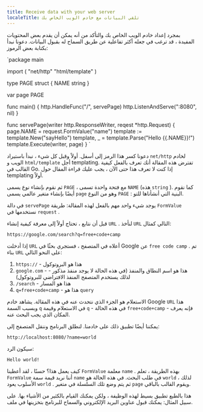 ```yaml
---
title: Receive data with your web server
localeTitle: تلقي البيانات مع خادم الويب الخاص بك
---
```

بمجرد إعداد خادم الويب الخاص بك والتأكد من أنه يمكن أن يقدم بعض المحتويات المفيدة ، قد ترغب في جعله أكثر تفاعلية عن طريق السماح له بقبول البيانات. دعونا نبدأ بكتابة بعض الرموز:

 `package main 
 
 import ( 
  "net/http" 
  "html/template" 
 ) 
 
 type PAGE struct { 
  NAME string 
 } 
 
 var page PAGE 
 
 func main() { 
  http.HandleFunc("/", servePage) 
  http.ListenAndServe(":8080", nil) 
 } 
 
 func servePage(writer http.ResponseWriter, reqest *http.Request) { 
  page.NAME = request.FormValue("name") 
  template := template.New("sayHello") 
  template, _ = template.Parse("Hello {{.NAME}}!") 
  template.Execute(writer, page) 
 } 
` 

دعونا كسر هذا الرمز إلى أسفل. أولاً وقبل كل شيء ، نبدأ باستيراد `net/http` لخادم الويب و `html/template` أجل templating. تفترض هذه المقالة أنك تعرف بالفعل كيفية القالب في Go. إذا كنت لا تعرف هذا حتى الآن ، يجب عليك قراءة المقال حول templating أولاً.

ثم نقوم بإنشاء نوع يسمى `PAGE` ، مع فتحة واحدة تسمى `NAME` (هذه `string` ). كما نقوم أيضًا بإنشاء متغير عالمي يسمى `page` وهو من النوع `PAGE` : البنية التي أنشأناها للتو.

في دالة `servePage` يوجد شيء واحد مهم بالفعل لهذه المقالة: طريقة `FormValue` نستخدمها في `request` .

قبل أن نتابع ، تحتاج أولاً إلى معرفة كيفية إنشاء `URL` . لنأخذ `URL` التالي كمثال:

 `https://google.com/search?q=free+code+camp 
` 

إذا أدخلت `URL` أعلاه في المتصفح ، فستجري بحثًا في Google عن `free code camp` . تم بناء `URL` على النحو التالي:

1.  `https://` - هذا هو البروتوكول
2.  `google.com` - هذا هو اسم النطاق والمنفذ (في هذه الحالة لا يوجد منفذ مذكور - لذلك يستخدم المتصفح المنفذ الافتراضي للبروتوكول)
3.  `/search` - هذا هو المسار
4.  `q=free+code+camp` - هذا هو `query`

الاستعلام هو الجزء الذي نتحدث عنه في هذه المقالة. يشاهد خادم Google `URL` هذا وبسبب السمة `q` في الاستعلام وقيمة `q` - في هذه الحالة `free+code+camp` - فإنه يعرف المكان الذي يجب البحث عنه.

يمكننا أيضًا تطبيق ذلك على خادمنا. لنطلق البرنامج وننقل المتصفح إلى:

 `http://localhost:8080/?name=world 
` 

سيكون الرد:

 `Hello world! 
` 

كيف يعمل هذا؟ حسنًا ، لقد أعطينا `FormValue` معلمة `name` . بهذه الطريقة ، تعلم `FormValue` أننا نريد قيمة سمة `name` في طلب البحث. في هذه الحالة هو `world` ، لذلك الأسلوب يعود `world` . ثم يتم وضع تلك السلسلة في متغير `page` ويقوم القالب بالباقي.

هذا بالطبع تطبيق بسيط لهذه الوظيفة ، ولكن يمكنك القيام بالكثير من الأشياء بها. على سبيل المثال: يمكنك قبول عناوين البريد الإلكتروني والسماح للبرنامج بتخزينها في ملف.
